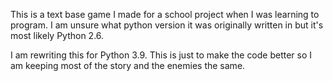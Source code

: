 This is a text base game I made for a school project when I was learning to program.
I am unsure what python version it was originally written in but it's most likely Python 2.6.

I am rewriting this for Python 3.9.
This is just to make the code better so I am keeping most of the story and the enemies the same.